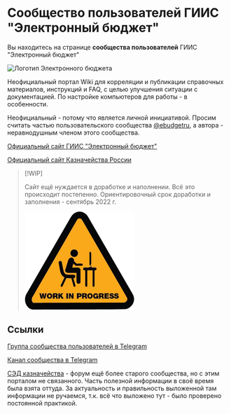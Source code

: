 # Сообщество пользователей ГИИС "Электронный бюджет"

Вы находитесь на странице **сообщества пользователей** ГИИС "Электронный бюджет"

![Логотип Электронного бюджета](/assets/images/ebudget-logo-wide.jpg)

Неофициальный портал Wiki для корреляции и публикации справочных материалов, инструкций и FAQ, с целью улучшения ситуации с документацией. По настройке компьютеров для работы - в особенности.

Неофициальный - потому что является личной инициативой. Просим считать частью пользовательского сообщества [@ebudgetru](https://t.me/ebudgetru "Группа в Telegram"), а автора - неравнодушным членом этого сообщества.

[Официальный сайт ГИИС "Электронный бюджет"](http://budget.gov.ru/)

[Официальный сайт Казначейства России](https://roskazna.gov.ru/)

> [!WIP]
>
> Сайт ещё нуждается в доработке и наполнении. Всё это происходит постепенно. Ориентировочный срок доработки и заполнения - сентябрь 2022 г.
>
> <img src="assets/images/wip.png" alt="Наглядное изображение процесса" width="250"/>

## Ссылки

[Группа сообщества пользователей в Telegram](https://t.me/ebudgetru "Группа в Telegram")

[Канал сообщества в Telegram](https://t.me/s/ebudget_site "Ссылка на канал")

[СЭД казначейства](https://sedkazna.ru/) - форум ещё более старого сообщества, но с этим порталом не связанного. Часть полезной информации в своё время была взята оттуда. За актуальность и правильность выложенной там информации не ручаемся, т.к. всё что выложено тут - было проверено постоянной практикой.

<!-- // code: language=markdown insertSpaces=true tabSize=4 -->

